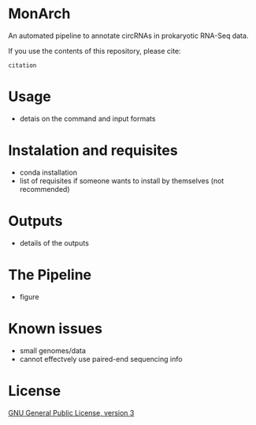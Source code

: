 # MonArch
An automated pipeline to annotate circRNAs in prokaryotic RNA-Seq data.

If you use the contents of this repository, please cite:
```
citation
```

# Usage
- detais on the command and input formats

# Instalation and requisites
- conda installation
- list of requisites if someone wants to install by themselves (not recommended)

# Outputs
- details of the outputs

# The Pipeline
- figure

# Known issues
- small genomes/data
- cannot effectvely use paired-end sequencing info

# License

[GNU General Public License, version 3](https://www.gnu.org/licenses/gpl-3.0.html)
